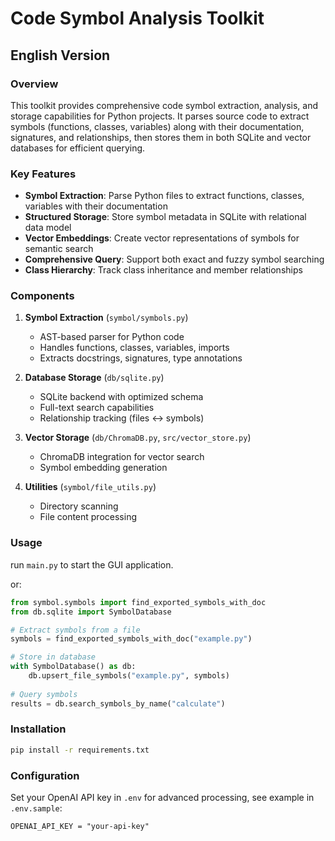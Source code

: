 # Code Symbol Analysis Toolkit

## English Version

### Overview
This toolkit provides comprehensive code symbol extraction, analysis, and storage capabilities for Python projects. It parses source code to extract symbols (functions, classes, variables) along with their documentation, signatures, and relationships, then stores them in both SQLite and vector databases for efficient querying.

### Key Features
- **Symbol Extraction**: Parse Python files to extract functions, classes, variables with their documentation
- **Structured Storage**: Store symbol metadata in SQLite with relational data model
- **Vector Embeddings**: Create vector representations of symbols for semantic search
- **Comprehensive Query**: Support both exact and fuzzy symbol searching
- **Class Hierarchy**: Track class inheritance and member relationships

### Components
1. **Symbol Extraction** (`symbol/symbols.py`)
   - AST-based parser for Python code
   - Handles functions, classes, variables, imports
   - Extracts docstrings, signatures, type annotations

2. **Database Storage** (`db/sqlite.py`)
   - SQLite backend with optimized schema
   - Full-text search capabilities
   - Relationship tracking (files ↔ symbols)

3. **Vector Storage** (`db/ChromaDB.py`, `src/vector_store.py`)
   - ChromaDB integration for vector search
   - Symbol embedding generation

4. **Utilities** (`symbol/file_utils.py`)
   - Directory scanning
   - File content processing

### Usage

run `main.py` to start the GUI application.

or:

```python
from symbol.symbols import find_exported_symbols_with_doc
from db.sqlite import SymbolDatabase

# Extract symbols from a file
symbols = find_exported_symbols_with_doc("example.py")

# Store in database
with SymbolDatabase() as db:
    db.upsert_file_symbols("example.py", symbols)
    
# Query symbols
results = db.search_symbols_by_name("calculate")
```

### Installation
```bash
pip install -r requirements.txt
```

### Configuration
Set your OpenAI API key in `.env` for advanced processing, see example in `.env.sample`:
```
OPENAI_API_KEY = "your-api-key"
```

